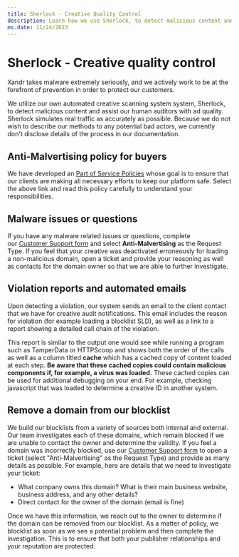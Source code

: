 ```yaml
---
title: Sherlock - Creative Quality Control
description: Learn how we use Sherlock, to detect malicious content and assist our human auditors with ad quality. 
ms.date: 11/24/2023
---
```


# Sherlock - Creative quality control

Xandr takes malware extremely seriously, and we actively work to be at the forefront of prevention in order to protect our customers.

We utilize our own automated creative scanning system system, Sherlock, to detect malicious content and assist our human auditors with ad quality. Sherlock simulates real traffic as accurately as possible. Because we do not wish to describe our methods to any potential bad actors, we currently don't disclose details of the process in our documentation.

## Anti-Malvertising policy for buyers

We have developed an [Part of Service Policies](../policies-regulations/index.yml) whose goal is to ensure that our clients are making all necessary efforts to keep our platform safe. Select the above link and read this policy carefully to understand your responsibilities.

## Malware issues or questions

If you have any malware related issues or questions, complete our [Customer Support form](https://help.xandr.com/s/login/) and select **Anti-Malvertising** as the Request Type. If you feel that your creative was deactivated erroneously for loading a non-malicious domain, open a ticket and provide your reasoning as well as contacts for the domain owner so that we are able to further investigate.

## Violation reports and automated emails

Upon detecting a violation, our system sends an email to the client contact that we have for creative audit notifications. This email includes the reason for violation (for example loading a blocklist SLD), as well as a link to a report showing a detailed call chain of the violation.

This report is similar to the output one would see while running a program such as TamperData or HTTPScoop and shows both the order of the calls as well as a column titled **cache** which has a cached copy of content loaded at each step. **Be aware that these cached copies could contain malicious components if, for example, a virus was loaded.** These cached copies can be used for additional debugging on your end. For example, checking javascript that was loaded to determine a creative ID in another system.

## Remove a domain from our blocklist

We build our blocklists from a variety of sources both internal and external. Our team investigates each of these domains, which remain blocked if we are unable to contact the owner and determine the validity. If you feel a domain was incorrectly blocked, use our [Customer Support form](https://help.xandr.com/s/login/) to open a ticket (select "Anti-Malvertising" as the Request Type) and provide as many details as possible. For example, here are details that we need to investigate your ticket:

- What company owns this domain? What is their main business website, business address, and any other details?
- Direct contact for the owner of the domain (email is fine)

Once we have this information, we reach out to the owner to determine if the domain can be removed from our blocklist. As a matter of policy, we blocklist as soon as we see a potential problem and then complete the investigation. This is to ensure that both your publisher relationships and your reputation are protected.

